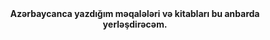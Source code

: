 ﻿<html>
<meta charset="utf-8">
<center>
<b>Azərbaycanca yazdığım məqalələri və kitabları bu anbarda yerləşdirəcəm.
</center>
</html>